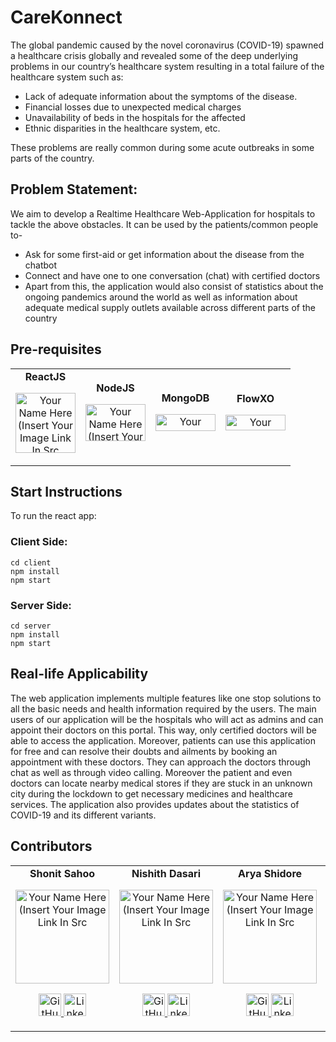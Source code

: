 # CareKonnect

The global pandemic caused by the novel coronavirus (COVID-19) spawned a healthcare crisis globally and revealed some of the deep underlying problems in our country’s healthcare system resulting in a total failure of the healthcare system such as:  
- Lack of adequate information about the symptoms of the disease.   
- Financial losses due to unexpected medical charges    
- Unavailability of beds in the hospitals for the affected
- Ethnic disparities in the healthcare system, etc. 

These problems are really common during some acute outbreaks in some parts of the country.  

## Problem Statement: 
We aim to develop a Realtime Healthcare Web-Application for hospitals to tackle the above obstacles.
It can be used by the patients/common people to-  
- Ask for some first-aid or get information about the disease from the chatbot 
- Connect and have one to one conversation (chat) with certified doctors 
- Apart from this, the application would also consist of statistics about the ongoing pandemics around the world as well as information about adequate medical supply outlets available across different parts of the country

## Pre-requisites

<table>
	<tr align="center">
		<td>
      <b>ReactJS</b>
		<p align="center">
			<img src = "https://www.iconninja.com/files/332/243/605/react-js-react-logo-js-icon.png" width="96" height="96" alt="Your Name Here (Insert Your Image Link In Src">
		</p>
		</td>
    <td>
      <b>NodeJS</b>
		<p align="center">
			<img src = "https://www.iconninja.com/files/737/358/547/code-nodejs-logo-development-icon.png" width="96" height="59" alt="Your Name Here (Insert Your Image Link In Src">
		</p>
		</td>
		<td>
      <b>MongoDB</b>
		<p align="center">
			<img src = "https://www.iconninja.com/files/707/239/680/programming-logo-mongodb-development-code-icon.png" width="96" height="27" alt="Your Name Here (Insert Your Image Link In Src">
		</p>
		</td>
		<td>
      <b>FlowXO</b>
		<p align="center">
			<img src = "https://dka575ofm4ao0.cloudfront.net/pages-transactional_logos/retina/183615/Flow_XO_Logo_-_Colour.png"width="96" height="25" alt="Your Name Here (Insert Your Image Link In Src">
		</td>
	</tr>
</table>


## Start Instructions

To run the react app: 

### Client Side:

```
cd client
npm install
npm start
```
### Server Side:

```
cd server
npm install
npm start
```

## Real-life Applicability 

The web application implements multiple features like one stop solutions to all the basic needs and health information required by the users. 
The main users of our application will be the hospitals who will act as admins and can appoint their doctors on this portal. This way, only certified doctors will be able to access the application. Moreover, patients can use this application for free and can resolve their doubts and ailments by booking an appointment with these doctors. They can approach the doctors through chat as well as through video calling. Moreover the patient and even doctors can locate nearby medical stores if they are stuck in an unknown city during the lockdown to get necessary medicines and healthcare services. The application also provides updates about the statistics of COVID-19 and its different variants. 


## Contributors

<table>
	<tr align="center">
		<td>
      <b>Shonit Sahoo</b>
		<p align="center">
			<img src = "https://avatars.githubusercontent.com/u/91408995?v=4" width="150" height="150" alt="Your Name Here (Insert Your Image Link In Src">
		</p>
			<p align="center">
				<a href = "https://github.com/Shonit1809">
					<img src = "http://www.iconninja.com/files/241/825/211/round-collaboration-social-github-code-circle-network-icon.svg" width="36" height = "36" alt="GitHub"/>
				</a>
				<a href = "https://www.linkedin.com/in/shonit-sahoo-37a09a224/">
					<img src = "http://www.iconninja.com/files/863/607/751/network-linkedin-social-connection-circular-circle-media-icon.svg" width="36" height="36" alt="LinkedIn"/>
				</a>
			</p>
		</td>
    <td>
      <b>Nishith Dasari</b>
		<p align="center">
			<img src = "https://avatars.githubusercontent.com/u/76157507?v=4" width="150" height="150" alt="Your Name Here (Insert Your Image Link In Src">
		</p>
			<p align="center">
				<a href = "https://github.com/NishithD">
					<img src = "http://www.iconninja.com/files/241/825/211/round-collaboration-social-github-code-circle-network-icon.svg" width="36" height = "36" alt="GitHub"/>
				</a>
				<a href = "https://www.linkedin.com/in/nishith-dasari-b72b78205/">
					<img src = "http://www.iconninja.com/files/863/607/751/network-linkedin-social-connection-circular-circle-media-icon.svg" width="36" height="36" alt="LinkedIn"/>
				</a>
			</p>
		</td>
		<td>
      <b>Arya Shidore</b>
		<p align="center">
			<img src = "https://avatars.githubusercontent.com/u/80646043?v=4" width="150" height="150" alt="Your Name Here (Insert Your Image Link In Src">
		</p>
			<p align="center">
				<a href = "https://github.com/Aryashidore2002">
					<img src = "http://www.iconninja.com/files/241/825/211/round-collaboration-social-github-code-circle-network-icon.svg" width="36" height = "36" alt="GitHub"/>
				</a>
				<a href = "https://www.linkedin.com/in/arya-shidore-8b7283208/">
					<img src = "http://www.iconninja.com/files/863/607/751/network-linkedin-social-connection-circular-circle-media-icon.svg" width="36" height="36" alt="LinkedIn"/>
				</a>
			</p>
		</td>
		<td>
      <b>Shreyskar Shukla</b>
		<p align="center">
			<img src = "https://avatars.githubusercontent.com/u/98003297?v=4" width="150" height="150" alt="Your Name Here (Insert Your Image Link In Src">
		</p>
			<p align="center">
				<a href = "https://github.com/Shreyskar007">
					<img src = "http://www.iconninja.com/files/241/825/211/round-collaboration-social-github-code-circle-network-icon.svg" width="36" height = "36" alt="GitHub"/>
				</a>
				<a href = "https://www.linkedin.com/in/shreyskarshukla7/">
					<img src = "http://www.iconninja.com/files/863/607/751/network-linkedin-social-connection-circular-circle-media-icon.svg" width="36" height="36" alt="LinkedIn"/>
				</a>
			</p>
		</td>
	</tr>
</table>
